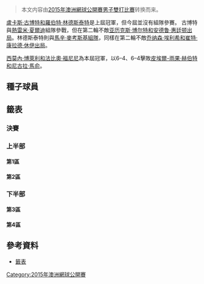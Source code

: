> 本文内容由[2015年澳洲網球公開賽男子雙打比賽](https://zh.wikipedia.org/wiki/2015年澳洲網球公開賽男子雙打比賽)转换而来。


[盧卡斯·古博特和](https://zh.wikipedia.org/wiki/盧卡斯·古博特 "wikilink")[羅伯特·林德斯泰特](../Page/羅伯特·林德斯泰特.md "wikilink")是上屆冠軍，但今屆並沒有組隊參賽。 古博特與[熱雷米·夏爾迪](../Page/熱雷米·夏爾迪.md "wikilink")組隊參戰，但在第二輪不敵[亚历克斯·博尔特和](https://zh.wikipedia.org/wiki/亚历克斯·博尔特 "wikilink")[安德鲁·惠廷顿出局](https://zh.wikipedia.org/wiki/安德鲁·惠廷顿 "wikilink")。林德斯泰特則與[馬辛·麥考斯基組隊](https://zh.wikipedia.org/wiki/馬辛·麥考斯基 "wikilink")，同樣在第二輪不敵[乔纳森·埃利希和](https://zh.wikipedia.org/wiki/乔纳森·埃利希 "wikilink")[崔特·康拉德·休伊出局](https://zh.wikipedia.org/wiki/崔特·康拉德·休伊 "wikilink")。

[西莫內·博萊利和](https://zh.wikipedia.org/wiki/西莫內·博萊利 "wikilink")[法比奧·福尼尼](../Page/法比奧·福尼尼.md "wikilink")為本屆冠軍，以6–4、6–4擊敗[皮埃爾-雨果·赫伯特和](https://zh.wikipedia.org/wiki/皮埃爾-雨果·赫伯特 "wikilink")[尼古拉·馬俞](../Page/尼古拉·馬俞.md "wikilink")。

## 種子球員

## 籤表

### 決賽

### 上半部

#### 第1區

#### 第2區

### 下半部

#### 第3區

#### 第4區

## 參考資料

  - [籤表](https://web.archive.org/web/20130115072627/http://www.australianopen.com/en_AU/scores/draws/md/index.html)

[Category:2015年澳洲網球公開賽](https://zh.wikipedia.org/wiki/Category:2015年澳洲網球公開賽 "wikilink")